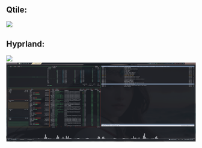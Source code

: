 ## Qtile:

![](./screenshots/desktoppp.png)

## Hyprland:

![](./screenshots/hyprland_01.png)
![](./screenshots/hyprland_02.png)
